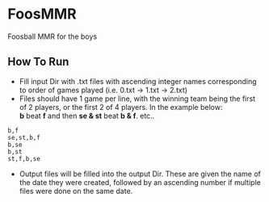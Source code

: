 # FoosMMR
Foosball MMR for the boys

## How To Run
- Fill input Dir with .txt files with ascending integer names corresponding to order of games played (i.e. 0.txt -> 1.txt -> 2.txt)
- Files should have 1 game per line, with the winning team being the first of 2 players, or the first 2 of 4 players. In the example below:  
__b__ beat __f__ and then __se & st__ beat __b & f__. etc..  
```
b,f
se,st,b,f
b,se
b,st
st,f,b,se
```

- Output files will be filled into the output Dir. These are given the name of the date they were created, followed by an ascending number if multiple files were done on the same date.
